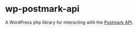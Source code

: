 # wp-postmark-api

A WordPress php library for interacting with the [Postmark API](http://developer.postmarkapp.com/).
